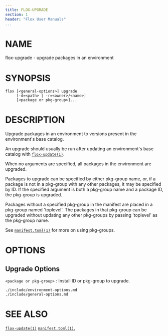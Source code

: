 ```yaml
---
title: FLOX-UPGRADE
section: 1
header: "Flox User Manuals"
...
```



# NAME

flox-upgrade - upgrade packages in an environment

# SYNOPSIS

```
flox [<general-options>] upgrade
     [-d=<path> | -r=<owner>/<name>]
     [<package or pkg-group>]...
```

# DESCRIPTION

Upgrade packages in an environment to versions present in the environment's base
catalog.

An upgrade should usually be run after updating an environment's base catalog with
[`flox-update(1)`](./flox-update.md).

When no arguments are specified, all packages in the environment are upgraded.

Packages to upgrade can be specified by either pkg-group name,
or, if a package is not in a pkg-group with any other packages,
it may be specified by ID.
If the specified argument is both a pkg-group name and a package ID,
the pkg-group is upgraded.

Packages without a specified pkg-group in the manifest are placed in a
pkg-group named 'toplevel'.
The packages in that pkg-group can be upgraded without updating any other
pkg-groups by passing 'toplevel' as the pkg-group name.

See [`manifest.toml(1)`](./manifest.toml.md) for more on using pkg-groups.

# OPTIONS

## Upgrade Options

`<package or pkg-group>`
:   Install ID or pkg-group to upgrade.

```{.include}
./include/environment-options.md
./include/general-options.md
```

# SEE ALSO

[`flox-update(1)`](./flox-update.md)
[`manifest.toml(1)`](./manifest.toml.md),
